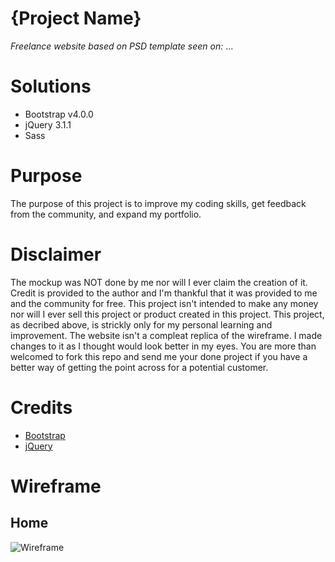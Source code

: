 <!-- this is just my sample README, feel free to edit this as your prject requires it -->
# {Project Name}
*Freelance website based on PSD template seen on:* ...

# Solutions
- Bootstrap v4.0.0
- jQuery 3.1.1
- Sass

# Purpose
The purpose of this project is to improve my coding skills, get feedback from the community, and expand my portfolio.

# Disclaimer
The mockup was NOT done by me nor will I ever claim the creation of it. Credit is provided to the author and I'm thankful that it was provided to me and the community for free. This project isn't intended to make any money nor will I ever sell this project or product created in this project. This project, as decribed above, is strickly only for my personal learning and improvement. The website isn't a compleat replica of the wireframe. I made changes to it as I thought would look better in my eyes. You are more than welcomed to fork this repo and send me your done project if you have a better way of getting the point across for a potential customer.

# Credits
* [Bootstrap](http://getbootstrap.com/)
* [jQuery](https://jquery.com/)

# Wireframe
## Home
![Wireframe](... "Wireframe")
